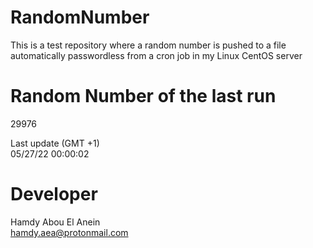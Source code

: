 # RandomNumber    
This is a test repository where a random number is pushed to a file automatically passwordless from a cron job in my Linux CentOS server    
# Random Number of the last run   
29976
      
Last update (GMT +1)    
05/27/22 00:00:02
# Developer    
Hamdy Abou El Anein   
hamdy.aea@protonmail.com
